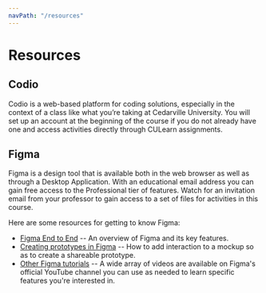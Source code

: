 ```yaml
---
navPath: "/resources"
---
```


# Resources

## Codio

Codio is a web-based platform for coding solutions, especially in the context of a class like what you’re taking at Cedarville University. You will set up an account at the beginning of the course if you do not already have one and access activities directly through CULearn assignments.

## Figma

Figma is a design tool that is available both in the web browser as well as through a Desktop Application. With an educational email address you can gain free access to the Professional tier of features. Watch for an invitation email from your professor to gain access to a set of files for activities in this course.

Here are some resources for getting to know Figma:

- [Figma End to End](https://youtu.be/T0kRCTOX0zY) --  An overview of Figma and its key features.
- [Creating prototypes in Figma](https://www.youtube.com/watch?v=-sAAa-CCOcg) -- How to add interaction to a mockup so as to create a shareable prototype.
- [Other Figma tutorials](https://www.youtube.com/channel/UCQsVmhSa4X-G3lHlUtejzLA/featured) -- A wide array of videos are available on Figma's official YouTube channel you can use as needed to learn specific features you're interested in.
